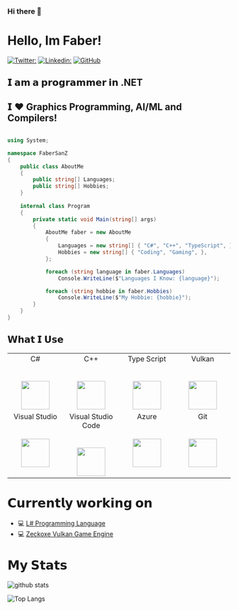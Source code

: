 ### Hi there 👋

# Hello, Im Faber!

[![Twitter:](https://img.shields.io/twitter/follow/Zeckoxe?style=social)](https://twitter.com/Zeckoxe)
[![Linkedin:](https://img.shields.io/badge/-FaberSanZ-blue?style=flat-square&logo=Linkedin&logoColor=white&link=https://www.linkedin.com/in/faber-leonardo-0642881a5)](https://www.linkedin.com/in/faber-leonardo-0642881a5/)
[![GitHub](https://img.shields.io/github/followers/FaberSanZ?label=follow&style=social)](https://github.com/FaberSanZ)


## 𝗜 𝗮𝗺 𝗮 𝗽𝗿𝗼𝗴𝗿𝗮𝗺𝗺𝗲𝗿 𝗶𝗻 .NET
## 𝗜 ❤️ Graphics Programming, AI/ML and Compilers!

```csharp

using System;

namespace FaberSanZ
{
    public class AboutMe
    {
        public string[] Languages;
        public string[] Hobbies;
    }
    
    internal class Program
    {
        private static void Main(string[] args)
        {
            AboutMe faber = new AboutMe
            {
                Languages = new string[] { "C#", "C++", "TypeScript", },
                Hobbies = new string[] { "Coding", "Gaming", },
            };

            foreach (string language in faber.Languages)
                Console.WriteLine($"Languages I Know: {language}");

            foreach (string hobbie in faber.Hobbies)
                Console.WriteLine($"My Hobbie: {hobbie}");
        }
    }
}
```

## 𝗪𝗵𝗮𝘁 𝗜 𝗨𝘀𝗲

<table>
  <tbody>
    <tr valign="top">
      <td width="25%" align="center">
        <span>C#</span><br><br><br>
        <img height="64px" src="https://cdn.svgporn.com/logos/c-sharp.svg">
      </td>
      <td width="25%" align="center">
        <span>C++</span><br><br><br>
        <img height="64px" src="https://cdn.svgporn.com/logos/c-plusplus.svg">
      </td>
      <td width="25%" align="center">
        <span>Type Script</span><br><br><br>
        <img height="64px" src="https://cdn.svgporn.com/logos/typescript.svg">
      </td>
      <td width="25%" align="center">
        <span>Vulkan</span><br><br><br>
        <img height="64px" src="https://cdn.svgporn.com/logos/vulkan.svg">
      </td>
    </tr>
    <tr valign="top">
      <td width="25%" align="center">
        <span>Visual Studio</span><br><br><br>
        <img height="64px" src="https://cdn.svgporn.com/logos/visual-studio.svg">
      </td>
      <td width="25%" align="center">
        <span>Visual Studio Code<span><br><br><br>
        <img height="64px" src="https://cdn.svgporn.com/logos/visual-studio-code.svg">
      </td>
      <td width="25%" align="center">
        <span>Azure</span><br><br><br>
        <img height="64px" src="https://cdn.svgporn.com/logos/azure.svg">
      </td>
      <td width="25%" align="center">
        <span>Git</span><br><br><br>
        <img height="64px" src="https://cdn.svgporn.com/logos/git-icon.svg">
      </td>
    </tr>
  </tbody>
</table>

# 𝗖𝘂𝗿𝗿𝗲𝗻𝘁𝗹𝘆 𝘄𝗼𝗿𝗸𝗶𝗻𝗴 𝗼𝗻

- 💻 [L# Programming Language](https://github.com/FaberSanZ/ZeckLyn)
- 💻 [Zeckoxe Vulkan Game Engine](https://github.com/FaberSanZ/Zeckoxe-Engine)


# 𝗠𝘆 𝗦𝘁𝗮𝘁𝘀

![github stats](https://github-readme-stats.vercel.app/api?username=FaberSanZ&show_icons=true&count_private=true)

![Top Langs](https://github-readme-stats.vercel.app/api/top-langs/?username=FaberSanZ)




